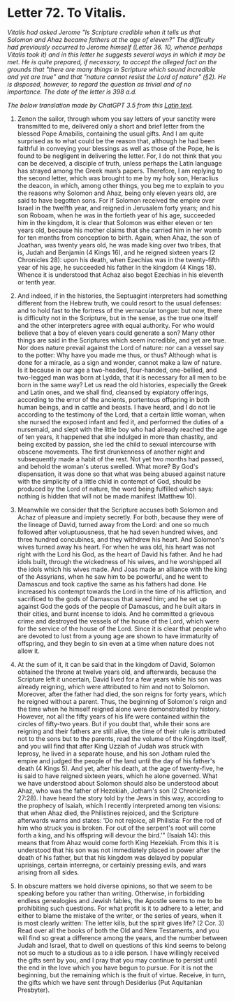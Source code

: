 <h1>Letter 72. To Vitalis.</h1>

<p><i>Vitalis had asked Jerome "Is Scripture credible when it tells us that Solomon and Ahaz became fathers at the age of eleven?" The difficulty had previously occurred to Jerome himself (Letter 36. 10, whence perhaps Vitalis took it) and in this letter he suggests several ways in which it may be met. He is quite prepared, if necessary, to accept the alleged fact on the grounds that "there are many things in Scripture which sound incredible and yet are true" and that "nature cannot resist the Lord of nature" (&#167;2). He is disposed, however, to regard the question as trivial and of no importance. The date of the letter is 398 a.d.

The below translation made by ChatGPT 3.5 from this <a href='https://catholiclibrary.org/library/view?docId=Fathers-OR/PL.022.html;chunk.id=00000293'>Latin text</a>.</i></p>

1. Zenon the sailor, through whom you say letters of your sanctity were transmitted to me, delivered only a short and brief letter from the blessed Pope Amabilis, containing the usual gifts. And I am quite surprised as to what could be the reason that, although he had been faithful in conveying your blessings as well as those of the Pope, he is found to be negligent in delivering the letter. For, I do not think that you can be deceived, a disciple of truth, unless perhaps the Latin language has strayed among the Greek man’s papers. Therefore, I am replying to the second letter, which was brought to me by my holy son, Heraclius the deacon, in which, among other things, you beg me to explain to you the reasons why Solomon and Ahaz, being only eleven years old, are said to have begotten sons. For if Solomon received the empire over Israel in the twelfth year, and reigned in Jerusalem forty years; and his son Roboam, when he was in the fortieth year of his age, succeeded him in the kingdom, it is clear that Solomon was either eleven or ten years old, because his mother claims that she carried him in her womb for ten months from conception to birth. Again, when Ahaz, the son of Joathan, was twenty years old, he was made king over two tribes, that is, Judah and Benjamin (4 Kings 16), and he reigned sixteen years (2 Chronicles 28): upon his death, when Ezechias was in the twenty-fifth year of his age, he succeeded his father in the kingdom (4 Kings 18). Whence it is understood that Achaz also begot Ezechias in his eleventh or tenth year.

2. And indeed, if in the histories, the Septuagint interpreters had something different from the Hebrew truth, we could resort to the usual defenses: and to hold fast to the fortress of the vernacular tongue: but now, there is difficulty not in the Scripture, but in the sense, as the true one itself and the other interpreters agree with equal authority. For who would believe that a boy of eleven years could generate a son? Many other things are said in the Scriptures which seem incredible, and yet are true. Nor does nature prevail against the Lord of nature: nor can a vessel say to the potter: Why have you made me thus, or thus? Although what is done for a miracle, as a sign and wonder, cannot make a law of nature. Is it because in our age a two-headed, four-handed, one-bellied, and two-legged man was born at Lydda, that it is necessary for all men to be born in the same way? Let us read the old histories, especially the Greek and Latin ones, and we shall find, cleansed by expiatory offerings, according to the error of the ancients, portentous offspring in both human beings, and in cattle and beasts. I have heard, and I do not lie according to the testimony of the Lord, that a certain little woman, when she nursed the exposed infant and fed it, and performed the duties of a nursemaid, and slept with the little boy who had already reached the age of ten years, it happened that she indulged in more than chastity, and being excited by passion, she led the child to sexual intercourse with obscene movements. The first drunkenness of another night and subsequently made a habit of the rest. Not yet two months had passed, and behold the woman's uterus swelled. What more? By God's dispensation, it was done so that what was being abused against nature with the simplicity of a little child in contempt of God, should be produced by the Lord of nature, the word being fulfilled which says: nothing is hidden that will not be made manifest (Matthew 10).

3. Meanwhile we consider that the Scripture accuses both Solomon and Achaz of pleasure and impiety secretly. For both, because they were of the lineage of David, turned away from the Lord: and one so much followed after voluptuousness, that he had seven hundred wives, and three hundred concubines, and they withdrew his heart. And Solomon's wives turned away his heart. For when he was old, his heart was not right with the Lord his God, as the heart of David his father. And he had idols built, through the wickedness of his wives, and he worshipped all the idols which his wives made. And Joas made an alliance with the king of the Assyrians, when he saw him to be powerful, and he went to Damascus and took captive the same as his fathers had done.  He increased his contempt towards the Lord in the time of his affliction, and sacrificed to the gods of Damascus that saved him; and he set up against God the gods of the people of Damascus, and he built altars in their cities, and burnt incense to idols. And he committed a grievous crime and destroyed the vessels of the house of the Lord, which were for the service of the house of the Lord. Since it is clear that people who are devoted to lust from a young age are shown to have immaturity of offspring, and they begin to sin even at a time when nature does not allow it.

4. At the sum of it, it can be said that in the kingdom of David, Solomon obtained the throne at twelve years old, and afterwards, because the Scripture left it uncertain, David lived for a few years while his son was already reigning, which were attributed to him and not to Solomon. Moreover, after the father had died, the son reigns for forty years, which he reigned without a parent. Thus, the beginning of Solomon's reign and the time when he himself reigned alone were demonstrated by history. However, not all the fifty years of his life were contained within the circles of fifty-two years. But if you doubt that, while their sons are reigning and their fathers are still alive, the time of their rule is attributed not to the sons but to the parents, read the volume of the Kingdom itself, and you will find that after King Uzziah of Judah was struck with leprosy, he lived in a separate house, and his son Jotham ruled the empire and judged the people of the land until the day of his father's death (4 Kings 5). And yet, after his death, at the age of twenty-five, he is said to have reigned sixteen years, which he alone governed. What we have understood about Solomon should also be understood about Ahaz, who was the father of Hezekiah, Jotham's son (2 Chronicles 27:28). I have heard the story told by the Jews in this way, according to the prophecy of Isaiah, which I recently interpreted among ten visions: that when Ahaz died, the Philistines rejoiced, and the Scripture afterwards warns and states: 'Do not rejoice, all Philistia: For the rod of him who struck you is broken. For out of the serpent's root will come forth a king, and his offspring will devour the bird.'" (Isaiah 14): this means that from Ahaz would come forth King Hezekiah. From this it is understood that his son was not immediately placed in power after the death of his father, but that his kingdom was delayed by popular uprisings, certain interregna, or certainly pressing evils, and wars arising from all sides.

5. In obscure matters we hold diverse opinions, so that we seem to be speaking before you rather than writing. Otherwise, in forbidding endless genealogies and Jewish fables, the Apostle seems to me to be prohibiting such questions. For what profit is it to adhere to a letter, and either to blame the mistake of the writer, or the series of years, when it is most clearly written: The letter kills, but the spirit gives life? (2 Cor. 3) Read over all the books of both the Old and New Testaments, and you will find so great a difference among the years, and the number between Judah and Israel, that to dwell on questions of this kind seems to belong not so much to a studious as to a idle person. I have willingly received the gifts sent by you, and I pray that you may continue to persist until the end in the love which you have begun to pursue. For it is not the beginning, but the remaining which is the fruit of virtue. Receive, in turn, the gifts which we have sent through Desiderius (Put Aquitanian Presbyter).

